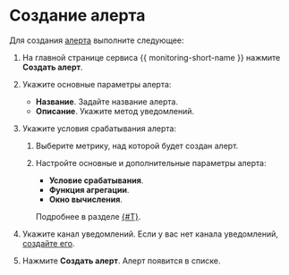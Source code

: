 # Создание алерта

Для создания [алерта](../../concepts/alerting.md) выполните следующее:

1. На главной странице сервиса {{ monitoring-short-name }} нажмите **Создать алерт**.
1. Укажите основные параметры алерта:

    - **Название**. Задайте название алерта.
    - **Описание**. Укажите метод уведомлений.

1. Укажите условия срабатывания алерта:

    1. Выберите метрику, над которой будет создан алерт.
    1. Настройте основные и дополнительные параметры алерта:

        - **Условие срабатывания**.
        - **Функция агрегации**.
        - **Окно вычисления**.

        Подробнее в разделе [{#T}](../../concepts/alerting.md#alert-parameters).

1. Укажите канал уведомлений. Если у вас нет канала уведомлений, [создайте его](create-channel.md).
1. Нажмите **Создать алерт**. Алерт появится в списке.
